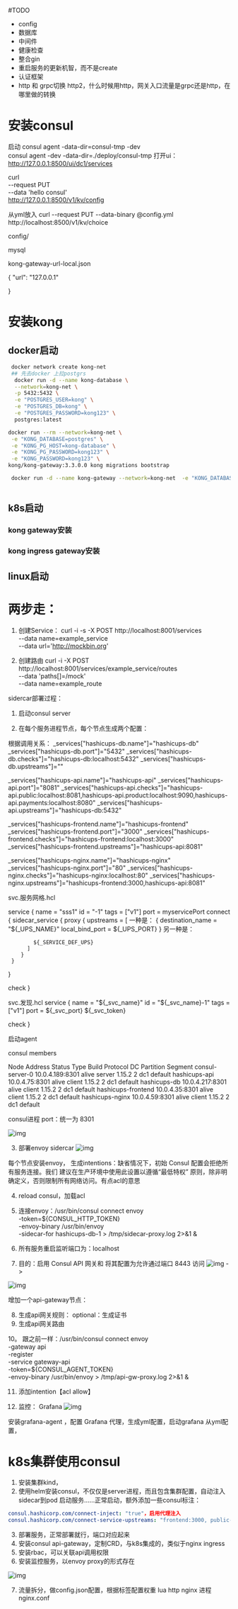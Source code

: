 #TODO
 - config
 - 数据库
 - 中间件
 - 健康检查
 - 整合gin
 - 重启服务的更新机智，而不是create
 - 认证框架
 - http 和 grpc切换  http2，什么时候用http，网关入口流量是grpc还是http，在哪里做的转换

# 安装consul

启动 consul agent -data-dir=consul-tmp -dev  
consul agent -dev -data-dir=./deploy/consul-tmp
打开ui：
http://127.0.0.1:8500/ui/dc1/services


curl \
    --request PUT \
    --data 'hello consul' \
    http://127.0.0.1:8500/v1/kv/config

从yml放入
curl --request PUT --data-binary @config.yml http://localhost:8500/v1/kv/choice

config/

mysql

kong-gateway-url-local.json

{
  "url": "127.0.0.1"
  
}




# 安装kong

## docker启动

```bash
 docker network create kong-net
 ## 先去docker 上拉postgrs
  docker run -d --name kong-database \
  --network=kong-net \
  -p 5432:5432 \
  -e "POSTGRES_USER=kong" \
  -e "POSTGRES_DB=kong" \
  -e "POSTGRES_PASSWORD=kong123" \
  postgres:latest

docker run --rm --network=kong-net \
 -e "KONG_DATABASE=postgres" \
 -e "KONG_PG_HOST=kong-database" \
 -e "KONG_PG_PASSWORD=kong123" \
 -e "KONG_PASSWORD=kong123" \
kong/kong-gateway:3.3.0.0 kong migrations bootstrap

 docker run -d --name kong-gateway --network=kong-net  -e "KONG_DATABASE=postgres"  -e "KONG_PG_HOST=kong-database"  -e "KONG_PG_USER=kong"  -e "KONG_PG_PASSWORD=kongpass"  -e "KONG_PROXY_ACCESS_LOG=/dev/stdout"  -e "KONG_ADMIN_ACCESS_LOG=/dev/stdout"  -e "KONG_PROXY_ERROR_LOG=/dev/stderr"  -e "KONG_ADMIN_ERROR_LOG=/dev/stderr"  -e "KONG_ADMIN_LISTEN=0.0.0.0:8001"  -e "KONG_ADMIN_GUI_URL=http://localhost:8002"  -e KONG_LICENSE_DATA  -p 8000:8000  -p 8443:8443  -p 8001:8001  -p 8444:8444  -p 8002:8002  -p 8445:8445  -p 8003:8003  -p 8004:8004  kong/kong-gateway:3.3.0.0



```

## k8s启动
### kong gateway安装
### kong ingress gateway安装

## linux启动


# 两步走：

1. 创建Service：
curl -i -s -X POST http://localhost:8001/services \
  --data name=example_service \
  --data url='http://mockbin.org'

2. 创建路由
curl -i -X POST http://localhost:8001/services/example_service/routes \
  --data 'paths[]=/mock' \
  --data name=example_route

sidercar部署过程：

1. 启动consul server

2. 在每个服务进程节点，每个节点生成两个配置：

根据调用关系：
_services["hashicups-db.name"]="hashicups-db"
_services["hashicups-db.port"]="5432"
_services["hashicups-db.checks"]="hashicups-db:localhost:5432"
_services["hashicups-db.upstreams"]=""

_services["hashicups-api.name"]="hashicups-api"
_services["hashicups-api.port"]="8081"
_services["hashicups-api.checks"]="hashicups-api.public:localhost:8081,hashicups-api.product:localhost:9090,hashicups-api.payments:localhost:8080"
_services["hashicups-api.upstreams"]="hashicups-db:5432"

_services["hashicups-frontend.name"]="hashicups-frontend"
_services["hashicups-frontend.port"]="3000"
_services["hashicups-frontend.checks"]="hashicups-frontend:localhost:3000"
_services["hashicups-frontend.upstreams"]="hashicups-api:8081"

_services["hashicups-nginx.name"]="hashicups-nginx"
_services["hashicups-nginx.port"]="80"
_services["hashicups-nginx.checks"]="hashicups-nginx:localhost:80"
_services["hashicups-nginx.upstreams"]="hashicups-frontend:3000,hashicups-api:8081"

svc.服务网格.hcl

service {
  name = "sss1"
  id = "-1"
  tags = ["v1"]
  port = myservicePort
  connect {
    sidecar_service {
        proxy {
          upstreams = [
            一种是：
            {
              destination_name = "${_UPS_NAME}"
              local_bind_port = ${_UPS_PORT}
            }
            另一种是：

            ${_SERVICE_DEF_UPS}
          ]
        }
     }
  } 

  check 
}


svc.发现.hcl
service {
  name = "${_svc_name}"
  id = "${_svc_name}-1"
  tags = ["v1"]
  port = ${_svc_port}
  ${_svc_token}

  check
}

启动agent

consul members

Node                Address          Status  Type    Build   Protocol  DC   Partition  Segment
consul-server-0     10.0.4.189:8301  alive   server  1.15.2  2         dc1  default    <all>
hashicups-api       10.0.4.75:8301   alive   client  1.15.2  2         dc1  default    <default>
hashicups-db        10.0.4.217:8301  alive   client  1.15.2  2         dc1  default    <default>
hashicups-frontend  10.0.4.35:8301   alive   client  1.15.2  2         dc1  default    <default>
hashicups-nginx     10.0.4.59:8301   alive   client  1.15.2  2         dc1  default    <default>

consul进程 port：统一为 8301

![img](https://developer.hashicorp.com/_next/image?url=https%3A%2F%2Fcontent.hashicorp.com%2Fapi%2Fassets%3Fproduct%3Dtutorials%26version%3Dmain%26asset%3Dpublic%252Fimg%252Fconsul%252Fgetting-started-vms%252Fgs_vms-diagram-02.png%26width%3D2048%26height%3D622&w=3840&q=75)

3. 部署envoy sidercar
![img](https://developer.hashicorp.com/_next/image?url=https%3A%2F%2Fcontent.hashicorp.com%2Fapi%2Fassets%3Fproduct%3Dtutorials%26version%3Dmain%26asset%3Dpublic%252Fimg%252Fconsul%252Fgetting-started-vms%252Fgs_vms-diagram-03.png%26width%3D2048%26height%3D622&w=3840&q=75)

每个节点安装envoy，
生成intentions：缺省情况下，初始 Consul 配置会拒绝所有服务连接。我们 建议在生产环境中使用此设置以遵循“最低特权” 原则，除非明确定义，否则限制所有网络访问。有点acl的意思

4. reload consul，加载acl

5.  连接envoy：/usr/bin/consul connect envoy \
    -token=${CONSUL_HTTP_TOKEN} \
    -envoy-binary /usr/bin/envoy \
    -sidecar-for hashicups-db-1 > /tmp/sidecar-proxy.log 2>&1 &

6. 所有服务重启监听端口为：localhost

7. 目的：启用 Consul API 网关和 将其配置为允许通过端口 8443 访问
![img](https://developer.hashicorp.com/_next/image?url=https%3A%2F%2Fcontent.hashicorp.com%2Fapi%2Fassets%3Fproduct%3Dtutorials%26version%3Dmain%26asset%3Dpublic%252Fimg%252Fconsul%252Fgetting-started-vms%252Fgs_vms-diagram-03.png%26width%3D2048%26height%3D622&w=3840&q=75) ->

![img](https://developer.hashicorp.com/_next/image?url=https%3A%2F%2Fcontent.hashicorp.com%2Fapi%2Fassets%3Fproduct%3Dtutorials%26version%3Dmain%26asset%3Dpublic%252Fimg%252Fconsul%252Fgetting-started-vms%252Fgs_vms-diagram-04.png%26width%3D1280%26height%3D410&w=3840&q=75)

增加一个api-gateway节点：


8. 生成api网关规则：
optional：生成证书
9. 生成api网关路由

10。 跟之前一样：/usr/bin/consul connect envoy \
  -gateway api \
  -register \
  -service gateway-api \
  -token=${CONSUL_AGENT_TOKEN} \
  -envoy-binary /usr/bin/envoy > /tmp/api-gw-proxy.log 2>&1 &

11. 添加intention【acl allow】

12. 监控： Grafana
![img](https://developer.hashicorp.com/_next/image?url=https%3A%2F%2Fcontent.hashicorp.com%2Fapi%2Fassets%3Fproduct%3Dtutorials%26version%3Dmain%26asset%3Dpublic%252Fimg%252Fconsul%252Fgetting-started-vms%252Fgs_vms-diagram-05.png%26width%3D1178%26height%3D574&w=3840&q=75)

安装grafana-agent  ，配置 Grafana 代理，生成yml配置，启动grafana 从yml配置，




# k8s集群使用consul

1. 安装集群kind，
2. 使用helm安装consul，不仅仅是server进程，而且包含集群配置，自动注入sidecar到pod
启动服务……正常启动，额外添加一些consul标注：
```yml
consul.hashicorp.com/connect-inject: "true"，启用代理注入
consul.hashicorp.com/connect-service-upstreams: "frontend:3000, public-api:8080" 指定调用关系
```
3. 部署服务，正常部署就行，端口对应起来
4. 安装consul api-gateway，定制CRD，与k8s集成的，类似于nginx ingress 
5. 安装rbac，可以关联api调用权限
6. 安装监控服务，以envoy proxy的形式存在

![img](https://developer.hashicorp.com/_next/image?url=https%3A%2F%2Fcontent.hashicorp.com%2Fapi%2Fassets%3Fproduct%3Dtutorials%26version%3Dmain%26asset%3Dpublic%252Fimg%252Fconsul-splitting-architecture.png%26width%3D4561%26height%3D2914&w=3840&q=75)


7. 流量拆分，做config.json配置，根据标签配置权重
lua  http    nginx 进程    nginx.conf  
